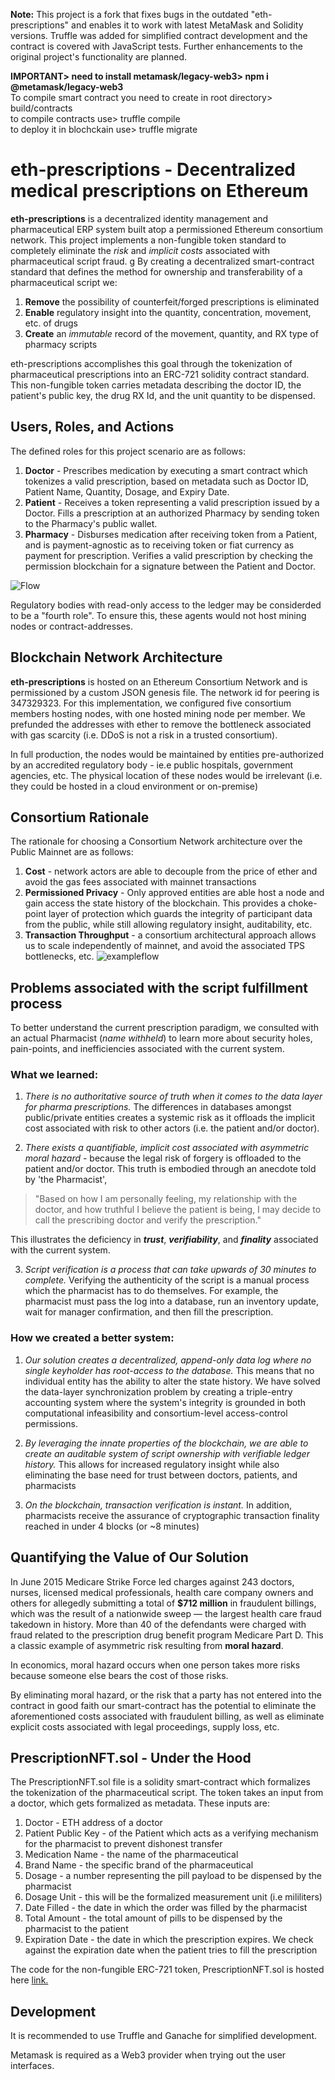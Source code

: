 <b>Note:</b> This project is a fork that fixes bugs in the outdated "eth-prescriptions" and enables it to work with latest MetaMask and Solidity versions. Truffle was added for simplified contract development and the contract is covered with JavaScript tests.
Further enhancements to the original project's functionality are planned.  

<b>IMPORTANT> need to install metamask/legacy-web3> npm i @metamask/legacy-web3</b><br>
To compile smart contract you need to create in root directory> build/contracts <br>
to compile contracts use> truffle compile<br>
to deploy it in blochckain use> truffle migrate<br>

# eth-prescriptions - Decentralized medical prescriptions on Ethereum

<b>eth-prescriptions</b> is a decentralized identity management and pharmaceutical ERP system built atop a permissioned Ethereum consortium network.  This project implements a non-fungible token standard to completely eliminate the <i>risk</i> and <i>implicit costs</i> associated with pharmaceutical script fraud.
g
By creating a decentralized smart-contract standard that defines the method for ownership and transferability of a pharmaceutical script we:
  1. <b>Remove</b> the possibility of counterfeit/forged prescriptions is eliminated
  2. <b>Enable</b> regulatory insight into the quantity, concentration, movement, etc. of drugs
  3. <b>Create</b> an <i>immutable</i> record of the movement, quantity, and RX type of pharmacy scripts
  
eth-prescriptions accomplishes this goal through the tokenization of pharmaceutical prescriptions into an ERC-721 solidity contract standard.  This non-fungible token carries metadata describing the doctor ID, the patient's public key, the drug RX Id, and the unit quantity to be dispensed.


## Users, Roles, and Actions

The defined roles for this project scenario are as follows:
  1. <b>Doctor</b> - Prescribes medication by executing a smart contract which tokenizes a valid prescription, based on metadata such as Doctor ID, Patient Name, Quantity, Dosage, and Expiry Date.
  2. <b>Patient</b> - Receives a token representing a valid prescription issued by a Doctor. Fills a prescription at an authorized Pharmacy by sending token to the Pharmacy's public wallet.
  3. <b>Pharmacy</b> - Disburses medication after receiving token from a Patient, and is payment-agnostic as to receiving token or fiat currency as payment for prescription. Verifies a valid prescription by checking the permission blockchain for a signature between the Patient and Doctor.
    
 ![Flow](https://github.com/sigma67/eth-prescriptions/blob/master/brand-assests/Token%20issuance%20and%20prescription%20flow%20chart.png)
 
Regulatory bodies with read-only access to the ledger may be considerded to be a "fourth role".  To ensure this, these agents would not host mining nodes or contract-addresses.
 
## Blockchain Network Architecture
<b>eth-prescriptions</b> is hosted on an Ethereum Consortium Network and is permissioned by a custom JSON genesis file.  The network id for peering is 347329323.  For this implementation, we configured five consortium members hosting nodes, with one hosted mining node per member.  We prefunded the addresses with ether to remove the bottleneck associated with gas scarcity (i.e. DDoS is not a risk in a trusted consortium). 

In full production, the nodes would be maintained by entities pre-authorized by an accredited regulatory body - ie.e public hospitals, government agencies, etc. The physical location of these nodes would be irrelevant (i.e. they could be hosted in a cloud environment or on-premise)


## Consortium Rationale
The rationale for choosing a Consortium Network architecture over the Public Mainnet are as follows:

  1. <b>Cost</b> - network actors are able to decouple from the price of ether and avoid the gas fees associated with mainnet transactions
  2. <b>Permissioned Privacy</b> - Only approved entities are able host a node and gain access the state history of the blockchain.  This provides a choke-point layer of protection which guards the integrity of participant data from the public, while still allowing regulatory insight, auditability, etc.
  3. <b>Transaction Throughput</b> - a consortium architectural approach allows us to scale independently of mainnet, and avoid the associated TPS bottlenecks, etc.
![exampleflow](https://github.com/sigma67/eth-prescriptions/blob/master/brand-assests/consortiumRationale.PNG)


## Problems associated with the script fulfillment process
To better understand the current prescription paradigm, we consulted with an actual Pharmacist (<i>name withheld</i>) to learn more about security holes, pain-points, and inefficiencies associated with the current system.

### <b>What we learned:</b>
  1. <i>There is no authoritative source of truth when it comes to the data layer for pharma prescriptions.</i>  The differences in databases amongst public/private entities creates a systemic risk as it offloads the implicit cost associated with risk to other actors (i.e. the patient and/or doctor). 


2. <i>There exists a quantifiable, implicit cost associated with asymmetric moral hazard</i> - because the legal risk of forgery is offloaded to the patient and/or doctor.  This truth is embodied through an anecdote told by 'the Pharmacist',  
  > "Based on how I am personally feeling, my relationship with the doctor, and how truthful I believe the patient is being, I may decide to call the prescribing doctor and verify the prescription."  
  
  This illustrates the deficiency in <i><b>trust</b></i>, <i><b>verifiability</b></i>, and <i><b>finality</b></i> associated with the current system.
  
  3. <i>Script verification is a process that can take upwards of 30 minutes to complete.</i> Verifying the authenticity of the script is a manual process which the pharmacist has to do themselves. For example, the pharmacist must pass the log into a database, run an inventory update, wait for manager confirmation, and then fill the prescription.

  
### <b>How we created a better system:</b>
  1.  <i>Our solution creates a decentralized, append-only data log where no single keyholder has root-access to the database.</i>  This means that no individual entity has the ability to alter the state history. We have solved the data-layer synchronization problem by creating a triple-entry accounting system where the system's integrity is grounded in both computational infeasibility and consortium-level access-control permissions. 
  
  2. <i>By leveraging the innate properties of the blockchain, we are able to create an auditable system of script ownership with verifiable ledger history.</i> This allows for increased regulatory insight while also eliminating the base need for trust between doctors, patients, and pharmacists
  
  3. <i>On the blockchain, transaction verification is instant.</i>  In addition, pharmacists receive the assurance of cryptographic transaction finality reached in under 4 blocks (or ~8 minutes)
 
 
## Quantifying the Value of Our Solution

In June 2015 Medicare Strike Force led charges against 243 doctors, nurses, licensed medical professionals, health care company owners and others for allegedly submitting a total of <b>$712 million</b> in fraudulent billings, which was the result of a nationwide sweep — the largest health care fraud takedown in history. More than 40 of the defendants were charged with fraud related to the prescription drug benefit program Medicare Part D. This a classic example of asymmetric risk resulting from <b>moral hazard</b>.

In economics, moral hazard occurs when one person takes more risks because someone else bears the cost of those risks.  

By eliminating moral hazard, or the risk that a party has not entered into the contract in good faith our smart-contract has the potential to eliminate the aforementioned costs associated with fraudulent billing, as well as eliminate explicit costs associated with legal proceedings, supply loss, etc.


## PrescriptionNFT.sol - Under the Hood

The PrescriptionNFT.sol file is a solidity smart-contract which formalizes the tokenization of the pharmaceutical script.  The token takes an input from a doctor, which gets formalized as metadata.  These inputs are:
  1. Doctor - ETH address of a doctor 
  2. Patient Public Key - of the Patient which acts as a verifying mechanism for the pharmacist to prevent dishonest transfer
  3. Medication Name - the name of the pharmaceutical
  4. Brand Name - the specific brand of the pharmaceutical
  5. Dosage - a number representing the pill payload to be dispensed by the pharmacist
  6. Dosage Unit - this will be the formalized measurement unit (i.e mililiters)
  7. Date Filled - the date in which the order was filled by the pharmacist
  8. Total Amount - the total amount of pills to be dispensed by the pharmacist to the patient
  9. Expiration Date - the date in which the prescription expires.  We check against the expiration date when the patient tries to fill the prescription

The code for the non-fungible ERC-721 token, PrescriptionNFT.sol is hosted here [link.](https://github.com/sigma67/eth-prescriptions/blob/master/contract/token/PrescriptionNFT.sol)


## Development

It is recommended to use Truffle and Ganache for simplified development. 

Metamask is required as a Web3 provider when trying out the user interfaces. 

